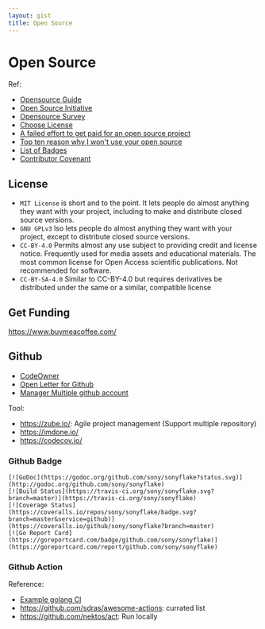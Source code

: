 ```yaml
---
layout: gist
title: Open Source
---
```


# Open Source

Ref:
- [Opensource Guide](https://opensource.guide/)
- [Open Source Initiative](https://opensource.org/)
- [Opensource Survey](https://opensourcesurvey.org/)
- [Choose License](https://choosealicense.com/)
- [A failed effort to get paid for an open source project](https://medium.com/swlh/a-failed-effort-to-get-paid-for-an-open-source-project-bd7fa4658a1e)
- [Top ten reason why I won't use your open source](https://changelog.com/posts/top-ten-reasons-why-i-wont-use-your-open-source-project)
- [List of Badges](https://github.com/Naereen/badges)
- [Contributor Covenant](https://www.contributor-covenant.org)

## License
  

- `MIT License` is short and to the point. It lets people do almost anything they want with your project, including to make and distribute closed source versions.
- `GNU GPLv3` lso lets people do almost anything they want with your project, except to distribute closed source versions.
- `CC-BY-4.0` Permits almost any use subject to providing credit and license notice. Frequently used for media assets and educational materials. The most common license for Open Access scientific publications. Not recommended for software.
- `CC-BY-SA-4.0` Similar to CC-BY-4.0 but requires derivatives be distributed under the same or a similar, compatible license

## Get Funding

<https://www.buymeacoffee.com/>


## Github 

- [CodeOwner](https://help.github.com/en/articles/about-code-owners)
- [Open Letter for Github](https://github.com/dear-github/dear-github)
- [Manager Multiple github account](https://www.freecodecamp.org/news/manage-multiple-github-accounts-the-ssh-way-2dadc30ccaca/)

Tool:
- <https://zube.io/>: Agile project management (Support multiple repository)
- <https://imdone.io/>
- <https://codecov.io/>

### Github Badge

```
[![GoDoc](https://godoc.org/github.com/sony/sonyflake?status.svg)](http://godoc.org/github.com/sony/sonyflake)
[![Build Status](https://travis-ci.org/sony/sonyflake.svg?branch=master)](https://travis-ci.org/sony/sonyflake)
[![Coverage Status](https://coveralls.io/repos/sony/sonyflake/badge.svg?branch=master&service=github)](https://coveralls.io/github/sony/sonyflake?branch=master)
[![Go Report Card](https://goreportcard.com/badge/github.com/sony/sonyflake)](https://goreportcard.com/report/github.com/sony/sonyflake)
```

### Github Action

Reference:
- [Example golang CI](https://github.com/jandelgado/golang-ci-template-github-actions)
- <https://github.com/sdras/awesome-actions>: currated list
- <https://github.com/nektos/act>: Run locally